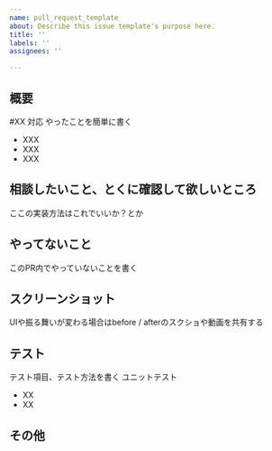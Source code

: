 ```yaml
---
name: pull_request_template
about: Describe this issue template's purpose here.
title: ''
labels: ''
assignees: ''

---
```


## 概要
#XX 対応
やったことを簡単に書く
* XXX
* XXX
* XXX

## 相談したいこと、とくに確認して欲しいところ
ここの実装方法はこれでいいか？とか

## やってないこと
このPR内でやっていないことを書く

## スクリーンショット
UIや振る舞いが変わる場合はbefore / afterのスクショや動画を共有する

## テスト
テスト項目、テスト方法を書く
ユニットテスト
* XX
* XX

## その他

